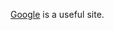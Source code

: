 [Google] is a useful site.

[Google]: http://www.google.com/webhp?a=1&b=2%20+3?#c_d
[Google]: http://www.cnn.com/webhp?a=1&b=2%20+3?#c_d
